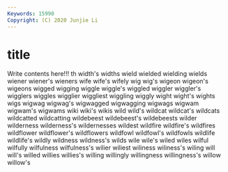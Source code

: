 ```yaml
---
Keywords: 15990
Copyright: (C) 2020 Junjie Li
---
```


# title

Write contents here!!!
th 
width's 
widths 
wield
wielded 
wielding 
wields 
wiener 
wiener's 
wieners 
wife 
wife's 
wifely 
wig
wig's 
wigeon 
wigeon's 
wigeons 
wigged 
wigging 
wiggle 
wiggle's 
wiggled 
wiggler
wiggler's 
wigglers 
wiggles 
wigglier 
wiggliest 
wiggling 
wiggly 
wight 
wight's 
wights
wigs 
wigwag 
wigwag's 
wigwagged 
wigwagging 
wigwags 
wigwam 
wigwam's 
wigwams 
wiki
wiki's 
wikis 
wild 
wild's 
wildcat 
wildcat's 
wildcats 
wildcatted 
wildcatting 
wildebeest
wildebeest's 
wildebeests 
wilder 
wilderness 
wilderness's 
wildernesses 
wildest 
wildfire 
wildfire's 
wildfires
wildflower 
wildflower's 
wildflowers 
wildfowl 
wildfowl's 
wildfowls 
wildlife 
wildlife's 
wildly 
wildness
wildness's 
wilds 
wile 
wile's 
wiled 
wiles 
wilful 
wilfully 
wilfulness 
wilfulness's
wilier 
wiliest 
wiliness 
wiliness's 
wiling 
will 
will's 
willed 
willies 
willies's
willing 
willingly 
willingness 
willingness's 
willow 
willow's 
